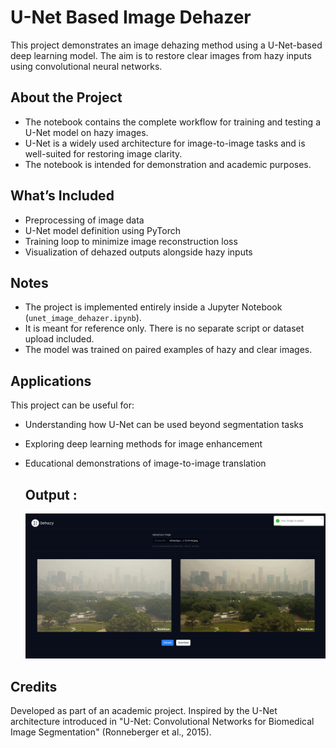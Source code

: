 # U-Net Based Image Dehazer

This project demonstrates an image dehazing method using a U-Net-based deep learning model. The aim is to restore clear images from hazy inputs using convolutional neural networks.

## About the Project

- The notebook contains the complete workflow for training and testing a U-Net model on hazy images.
- U-Net is a widely used architecture for image-to-image tasks and is well-suited for restoring image clarity.
- The notebook is intended for demonstration and academic purposes.

## What’s Included

- Preprocessing of image data
- U-Net model definition using PyTorch
- Training loop to minimize image reconstruction loss
- Visualization of dehazed outputs alongside hazy inputs

## Notes

- The project is implemented entirely inside a Jupyter Notebook (`unet_image_dehazer.ipynb`).
- It is meant for reference only. There is no separate script or dataset upload included.
- The model was trained on paired examples of hazy and clear images.

## Applications

This project can be useful for:
- Understanding how U-Net can be used beyond segmentation tasks
- Exploring deep learning methods for image enhancement
- Educational demonstrations of image-to-image translation

  ## Output :
  ![Output](output)

## Credits

Developed as part of an academic project. Inspired by the U-Net architecture introduced in "U-Net: Convolutional Networks for Biomedical Image Segmentation" (Ronneberger et al., 2015).
